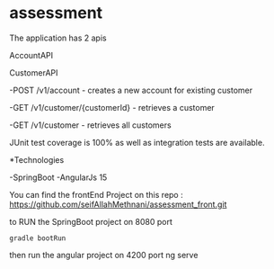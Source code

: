 # assessment

The application has 2 apis

AccountAPI

CustomerAPI

-POST /v1/account - creates a new account for existing customer

-GET /v1/customer/{customerId} - retrieves a customer

-GET /v1/customer - retrieves all customers


JUnit test coverage is 100% as well as integration tests are available.


*Technologies

 -SpringBoot
 -AngularJs 15

You can find the frontEnd Project on this repo : https://github.com/seifAllahMethnani/assessment_front.git

to RUN the SpringBoot project on 8080 port

    gradle bootRun
    
then run the angular project on 4200 port 
     ng serve
